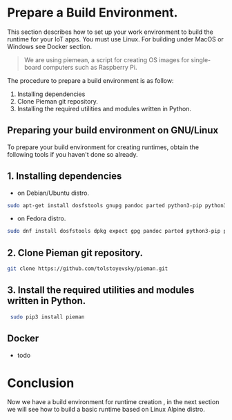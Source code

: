 
# Prepare a Build Environment.

This section describes how to set up your work environment to build the runtime for your IoT apps. You must use Linux. 
For building under MacOS or Windows see Docker section. 

> We are using piemean, a script for creating OS images for single-board computers such as Raspberry Pi.

The procedure to prepare a build environment is as follow: 

1. Installing dependencies
2. Clone Pieman git repository.
3. Installing the required utilities and modules written in Python.


## Preparing your build environment on GNU/Linux 

To prepare your build environment for creating runtimes, obtain the following tools if you haven't done so already.


## 1. Installing dependencies 

 - on Debian/Ubuntu distro. 


```bash 
sudo apt-get install dosfstools gnupg pandoc parted python3-pip python3-setuptools python3-yaml qemu-user-static rsync uuid-runtime wget whois
```


 - on Fedora distro.


```bash 
sudo dnf install dosfstools dpkg expect gpg pandoc parted python3-pip python3-PyYAML python3-setuptools qemu-user-static rsync wget
```

## 2. Clone Pieman git repository.

```bash
git clone https://github.com/tolstoyevsky/pieman.git
```

## 3. Install the required utilities and modules written in Python.

```bash 
 sudo pip3 install pieman 
```

## Docker 
 - todo   

# Conclusion 

Now we have a build environment for runtime creation , in the next section we will see how to build a basic runtime
based on Linux Alpine distro.
